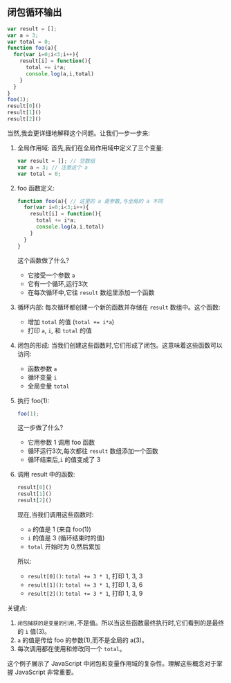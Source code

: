 ## 闭包循环输出

```javascript
var result = [];
var a = 3;
var total = 0;
function foo(a){
  for(var i=0;i<3;i++){
    result[i] = function(){
      total += i*a;
      console.log(a,i,total)
    }
  }
}
foo(1);
result[0]() 
result[1]() 
result[2]() 
```



当然,我会更详细地解释这个问题。让我们一步一步来:

1. 全局作用域: 首先,我们在全局作用域中定义了三个变量:

   ```javascript
   var result = []; // 空数组
   var a = 3; // 注意这个 a
   var total = 0;
   ```

2. foo 函数定义:

   ```javascript
   function foo(a){ // 这里的 a 是参数,与全局的 a 不同
     for(var i=0;i<3;i++){
       result[i] = function(){
         total += i*a;
         console.log(a,i,total)
       }
     }
   }
   ```

   这个函数做了什么?

   - 它接受一个参数 `a`
   - 它有一个循环,运行3次
   - 在每次循环中,它往 `result` 数组里添加一个函数

3. 循环内部: 每次循环都创建一个新的函数并存储在 `result` 数组中。这个函数:

   - 增加 `total` 的值 (`total += i*a`)
   - 打印 `a`, `i`, 和 `total` 的值

4. 闭包的形成: 当我们创建这些函数时,它们形成了闭包。这意味着这些函数可以访问:

   - 函数参数 `a`
   - 循环变量 `i`
   - 全局变量 `total`

5. 执行 foo(1):

   ```javascript
   foo(1);
   ```

   这一步做了什么?

   - 它用参数 1 调用 foo 函数
   - 循环运行3次,每次都往 `result` 数组添加一个函数
   - 循环结束后,`i` 的值变成了 3

6. 调用 result 中的函数:

   ```javascript
   result[0]() 
   result[1]() 
   result[2]()
   ```

   现在,当我们调用这些函数时:

   - `a` 的值是 1 (来自 foo(1))
   - `i` 的值是 3 (循环结束时的值)
   - `total` 开始时为 0,然后累加

   所以:

   - `result[0]()`: `total += 3 * 1`, 打印 1, 3, 3
   - `result[1]()`: `total += 3 * 1`, 打印 1, 3, 6
   - `result[2]()`: `total += 3 * 1`, 打印 1, 3, 9

关键点:

1. `闭包捕获的是变量的引用,`不是值。所以当这些函数最终执行时,它们看到的是最终的 `i` 值(3)。
2. `a` 的值是传给 foo 的参数(1),而不是全局的 a(3)。
3. 每次调用都在使用和修改同一个 `total`。

这个例子展示了 JavaScript 中闭包和变量作用域的复杂性。理解这些概念对于掌握 JavaScript 非常重要。